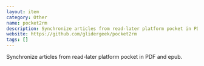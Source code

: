 ```yaml
---
layout: item
category: Other
name: pocket2rm
description: Synchronize articles from read-later platform pocket in PDF and epub.
website: https://github.com/glidergeek/pocket2rm
tags: []
---
```


Synchronize articles from read-later platform pocket in PDF and epub.
